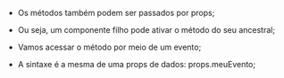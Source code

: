 * Os métodos também podem ser passados por props;

* Ou seja, um componente filho pode ativar o método do seu ancestral;

* Vamos acessar o método por meio de um evento;

* A sintaxe é a mesma de uma props de dados: props.meuEvento;